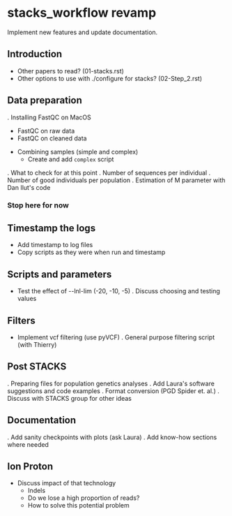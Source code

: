 # stacks_workflow revamp

Implement new features and update documentation.

## Introduction
* Other papers to read? (01-stacks.rst)
* Other options to use with ./configure for stacks? (02-Step_2.rst)

## Data preparation
. Installing FastQC on MacOS
- FastQC on raw data
- FastQC on cleaned data

* Combining samples (simple and complex)
  * Create and add `complex` script

. What to check for at this point
  . Number of sequences per individual
  . Number of good individuals per population
  . Estimation of M parameter with Dan Ilut's code

### Stop here for now ###

## Timestamp the logs
* Add timestamp to log files
* Copy scripts as they were when run and timestamp

## Scripts and parameters
* Test the effect of --lnl-lim (-20, -10, -5)
. Discuss choosing and testing values

## Filters
* Implement vcf filtering (use pyVCF)
. General purpose filtering script (with Thierry)

## Post STACKS
. Preparing files for population genetics analyses
. Add Laura's software suggestions and code examples
. Format conversion (PGD Spider et. al.)
. Discuss with STACKS group for other ideas

## Documentation
. Add sanity checkpoints with plots (ask Laura)
. Add know-how sections where needed

## Ion Proton
* Discuss impact of that technology
  - Indels
  - Do we lose a high proportion of reads?
  - How to solve this potential problem

